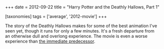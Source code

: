 +++
date = 2012-09-22
title = "Harry Potter and the Deathly Hallows, Part 1"

[taxonomies]
tags = ['average', '2012-movie']
+++

The story of the Deathly Hallows makes for some of the best animation
I\'ve seen yet, though it runs for only a few minutes. It\'s a fresh
departure from an otherwise dull and overlong experience. The movie is
even a worse experience than [the immediate predecessor].

  [the immediate predecessor]: http://movies.tshepang.net/harry-potter-and-the-half-blood-prince-2009
